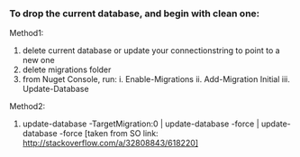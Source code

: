 ### To drop the current database, and begin with clean one: 
Method1: 
  1. delete current database or update your connectionstring to point to a new one
  2. delete migrations folder
  3. from Nuget Console, run: 
      i.   Enable-Migrations
      ii.  Add-Migration Initial
      iii. Update-Database
      
Method2:
  1. update-database -TargetMigration:0 | update-database -force | update-database -force [taken from SO link: http://stackoverflow.com/a/32808843/618220]
